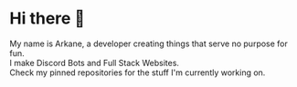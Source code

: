 # Hi there 👋
My name is Arkane, a developer creating things that serve no purpose for fun. <br>
I make Discord Bots and Full Stack Websites. <br>
Check my pinned repositories for the stuff I'm currently working on.


<!--
**ArkaneOnline/ArkaneOnline** is a ✨ _special_ ✨ repository because its `README.md` (this file) appears on your GitHub profile.

Here are some ideas to get you started:

- 🔭 I’m currently working on ...
- 🌱 I’m currently learning ...
- 👯 I’m looking to collaborate on ...
- 🤔 I’m looking for help with ...
- 💬 Ask me about ...
- 📫 How to reach me: ...
- 😄 Pronouns: ...
- ⚡ Fun fact: ...
-->
